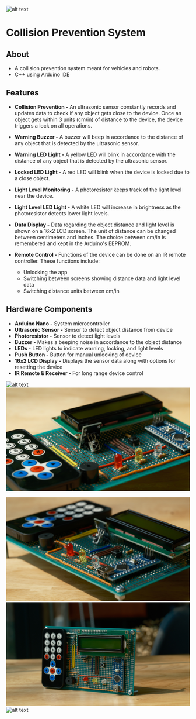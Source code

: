 ![alt text](https://github.com/kyriosaa/cps/blob/main/images/cps-1.JPG "CPS")
# Collision Prevention System

## About

- A collision prevention system meant for vehicles and robots.
- C++ using Arduino IDE

## Features

- **Collision Prevention -** An ultrasonic sensor constantly records and updates data to check if any object gets close to the device. Once an object gets within 3 units (cm/in) of distance to the device, the device triggers a lock on all operations.
- **Warning Buzzer -** A buzzer will beep in accordance to the distance of any object that is detected by the ultrasonic sensor.
- **Warning LED Light -** A yellow LED will blink in accordance with the distance of any object that is detected by the ultrasonic sensor.
- **Locked LED Light -** A red LED will blink when the device is locked due to a close object.

- **Light Level Monitoring -** A photoresistor keeps track of the light level near the device.
- **Light Level LED Light -** A white LED will increase in brightness as the photoresistor detects lower light levels.

- **Data Display -** Data regarding the object distance and light level is shown on a 16x2 LCD screen. The unit of distance can be changed between centimeters and inches. The choice between cm/in is remembered and kept in the Arduino's EEPROM.
- **Remote Control -** Functions of the device can be done on an IR remote controller. These functions include: 
    - Unlocking the app
    - Switching between screens showing distance data and light level data
    - Switching distance units between cm/in

## Hardware Components

- **Arduino Nano -** System microcontroller
- **Ultrasonic Sensor -** Sensor to detect object distance from device
- **Photoresistor -** Sensor to detect light levels
- **Buzzer -** Makes a beeping noise in accordance to the object distance
- **LEDs -** LED lights to indicate warning, locking, and light levels
- **Push Button -** Button for manual unlocking of device
- **16x2 LCD Display -** Displays the sensor data along with options for resetting the device
- **IR Remote & Receiver -** For long range device control

![alt text](https://github.com/kyriosaa/cps/blob/main/images/cps-2.JPG "CPS")
![alt text](https://github.com/kyriosaa/cps/blob/main/images/cps-3.JPG "CPS")
<!-- ![alt text](https://github.com/kyriosaa/cps/blob/main/images/cps-4.JPG "CPS") -->
![alt text](https://github.com/kyriosaa/cps/blob/main/images/cps-5.JPG "CPS")
![alt text](https://github.com/kyriosaa/cps/blob/main/images/cps-6.JPG "CPS")
![alt text](https://github.com/kyriosaa/cps/blob/main/images/cps-7.JPG "CPS")
<!-- ![alt text](https://github.com/kyriosaa/cps/blob/main/images/cps-8.JPG "CPS") -->